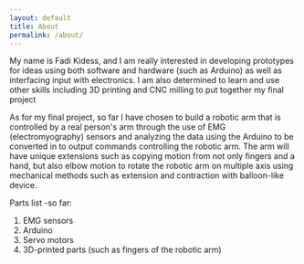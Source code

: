 ```yaml
---
layout: default
title: About
permalink: /about/
---
```


My name is Fadi Kidess, and I am really interested in developing prototypes for ideas  using both software and hardware (such as Arduino) as well as interfacing input with electronics. I am also determined to learn and use other skills including 3D printing and CNC milling to put together my final project

As for my final project, so far I have chosen to build a robotic arm that is controlled by a real person's arm through the use of EMG (electromyography) sensors and analyzing the data using the Arduino to be converted in to output commands controlling the robotic arm. The arm will have unique extensions such as copying motion from not only fingers and a hand, but also elbow motion to rotate the robotic arm on multiple axis using mechanical methods such as extension and contraction with balloon-like device.

Parts list -so far:
1. EMG sensors
2. Arduino
3. Servo motors
4. 3D-printed parts (such as fingers of the robotic arm) 
